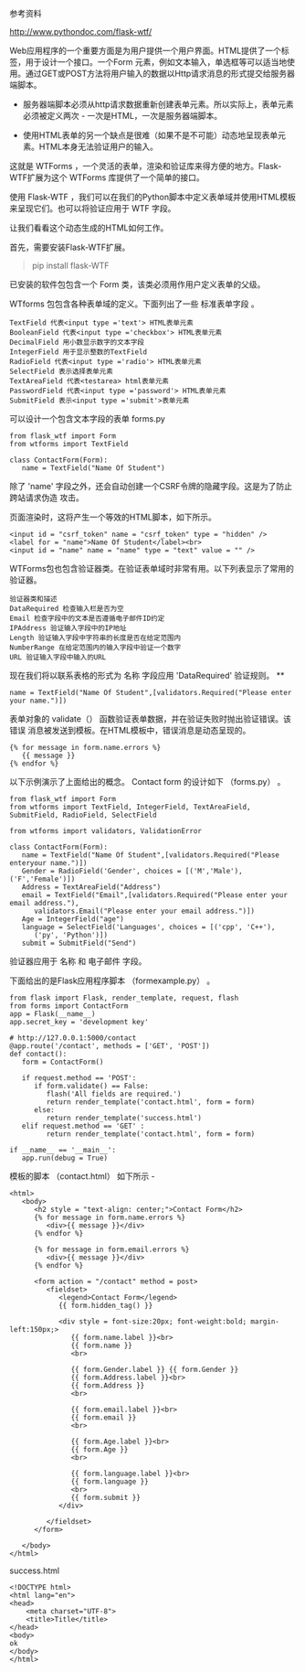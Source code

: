 参考资料

http://www.pythondoc.com/flask-wtf/

Web应用程序的一个重要方面是为用户提供一个用户界面。HTML提供了一个标签，用于设计一个接口。一个Form 元素，例如文本输入，单选框等可以适当地使用。通过GET或POST方法将用户输入的数据以Http请求消息的形式提交给服务器端脚本。

* 服务器端脚本必须从http请求数据重新创建表单元素。所以实际上，表单元素必须被定义两次 - 一次是HTML，一次是服务器端脚本。

* 使用HTML表单的另一个缺点是很难（如果不是不可能）动态地呈现表单元素。HTML本身无法验证用户的输入。

这就是 WTForms ，一个灵活的表单，渲染和验证库来得方便的地方。Flask-WTF扩展为这个 WTForms 库提供了一个简单的接口。

使用 Flask-WTF ，我们可以在我们的Python脚本中定义表单域并使用HTML模板来呈现它们。也可以将验证应用于 WTF 字段。

让我们看看这个动态生成的HTML如何工作。

首先，需要安装Flask-WTF扩展。

> pip install flask-WTF

已安装的软件包包含一个 Form 类，该类必须用作用户定义表单的父级。

WTforms 包包含各种表单域的定义。下面列出了一些 标准表单字段 。

```
TextField 代表<input type ='text'> HTML表单元素
BooleanField 代表<input type ='checkbox'> HTML表单元素
DecimalField 用小数显示数字的文本字段
IntegerField 用于显示整数的TextField
RadioField 代表<input type ='radio'> HTML表单元素
SelectField 表示选择表单元素
TextAreaField 代表<testarea> html表单元素
PasswordField 代表<input type ='password'> HTML表单元素
SubmitField 表示<input type ='submit'>表单元素
```

可以设计一个包含文本字段的表单 forms.py
```
from flask_wtf import Form
from wtforms import TextField

class ContactForm(Form):
   name = TextField("Name Of Student")
```

除了 'name' 字段之外，还会自动创建一个CSRF令牌的隐藏字段。这是为了防止 跨站请求伪造 攻击。

页面渲染时，这将产生一个等效的HTML脚本，如下所示。

```
<input id = "csrf_token" name = "csrf_token" type = "hidden" />
<label for = "name">Name Of Student</label><br>
<input id = "name" name = "name" type = "text" value = "" />
```

WTForms包也包含验证器类。在验证表单域时非常有用。以下列表显示了常用的验证器。

```
验证器类和描述
DataRequired 检查输入栏是否为空
Email 检查字段中的文本是否遵循电子邮件ID约定
IPAddress 验证输入字段中的IP地址
Length 验证输入字段中字符串的长度是否在给定范围内
NumberRange 在给定范围内的输入字段中验证一个数字
URL 验证输入字段中输入的URL
```
现在我们将以联系表格的形式为 名称 字段应用 'DataRequired' 验证规则。 **

```
name = TextField("Name Of Student",[validators.Required("Please enter your name.")])
```

表单对象的 validate（） 函数验证表单数据，并在验证失败时抛出验证错误。该 错误 消息被发送到模板。在HTML模板中，错误消息是动态呈现的。

```
{% for message in form.name.errors %}
   {{ message }}
{% endfor %}
```

以下示例演示了上面给出的概念。 Contact form 的设计如下 （forms.py） 。

```
from flask_wtf import Form
from wtforms import TextField, IntegerField, TextAreaField, SubmitField, RadioField, SelectField

from wtforms import validators, ValidationError

class ContactForm(Form):
   name = TextField("Name Of Student",[validators.Required("Please enteryour name.")])
   Gender = RadioField('Gender', choices = [('M','Male'),('F','Female')])
   Address = TextAreaField("Address")
   email = TextField("Email",[validators.Required("Please enter your email address."),
      validators.Email("Please enter your email address.")])
   Age = IntegerField("age")
   language = SelectField('Languages', choices = [('cpp', 'C++'),
      ('py', 'Python')])
   submit = SubmitField("Send")
```

验证器应用于 名称 和 电子邮件 字段。

下面给出的是Flask应用程序脚本 （formexample.py） 。

```
from flask import Flask, render_template, request, flash
from forms import ContactForm
app = Flask(__name__)
app.secret_key = 'development key'

# http://127.0.0.1:5000/contact
@app.route('/contact', methods = ['GET', 'POST'])
def contact():
   form = ContactForm()

   if request.method == 'POST':
      if form.validate() == False:
         flash('All fields are required.')
         return render_template('contact.html', form = form)
      else:
         return render_template('success.html')
   elif request.method == 'GET' :
         return render_template('contact.html', form = form)

if __name__ == '__main__':
   app.run(debug = True)

```

模板的脚本 （contact.html） 如下所示 -

```
<html>
   <body>
      <h2 style = "text-align: center;">Contact Form</h2>
      {% for message in form.name.errors %}
         <div>{{ message }}</div>
      {% endfor %}

      {% for message in form.email.errors %}
         <div>{{ message }}</div>
      {% endfor %}

      <form action = "/contact" method = post>
         <fieldset>
            <legend>Contact Form</legend>
            {{ form.hidden_tag() }}

            <div style = font-size:20px; font-weight:bold; margin-left:150px;>
               {{ form.name.label }}<br>
               {{ form.name }}
               <br>

               {{ form.Gender.label }} {{ form.Gender }}
               {{ form.Address.label }}<br>
               {{ form.Address }}
               <br>

               {{ form.email.label }}<br>
               {{ form.email }}
               <br>

               {{ form.Age.label }}<br>
               {{ form.Age }}
               <br>

               {{ form.language.label }}<br>
               {{ form.language }}
               <br>
               {{ form.submit }}
            </div>

         </fieldset>
      </form>

   </body>
</html>
```


success.html

```
<!DOCTYPE html>
<html lang="en">
<head>
    <meta charset="UTF-8">
    <title>Title</title>
</head>
<body>
ok
</body>
</html>
```